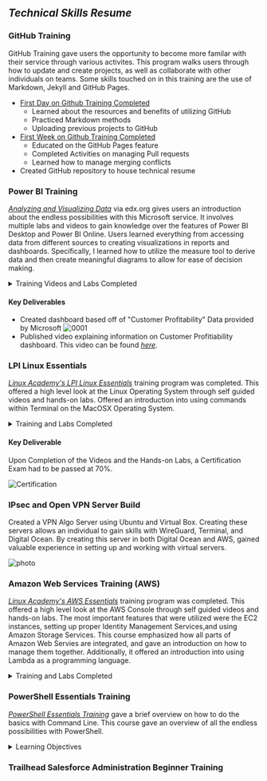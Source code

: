 ## _Technical Skills Resume_

### GitHub Training
GitHub Training gave users the opportunity to become more familar with their service through various activites. This program walks users through how to update and create projects, as well as collaborate with other individuals on teams. Some skills touched on in this training are the use of Markdown, Jekyll and GitHub Pages.

  - [First Day on Github Training Completed](https://lab.github.com/githubtraining/paths/first-day-on-github) 
     - Learned about the resources and benefits of utilizing GitHub
     - Practiced Markdown methods
     - Uploading previous projects to GitHub 
  - [First Week on Github Training Completed](https://lab.github.com/githubtraining/paths/first-week-on-github)
     - Educated on the GitHub Pages feature 
     - Completed Activities on managing Pull requests
     - Learned how to manage merging conflicts 
  - Created GitHub repository to house technical resume  


### Power BI Training 
[_Analyzing and Visualizing Data_](https://courses.edx.org/courses/course-v1:Microsoft+DAT207x+2T2019/course/) via edx.org gives users an introduction about the endless possibilities with this Microsoft service. It involves multiple labs and videos to gain knowledge over the features of Power BI Desktop and Power BI Online. Users learned everything from accessing data from different sources to creating visualizations in reports and dashboards. Specifically, I learned how to utilize the measure tool to derive data and then create meaningful diagrams to allow for ease of decision making. 
<details>
<summary> Training Videos and Labs Completed </summary>
  <ul><li> Power BI Desktop Data Transformations </li>
    - Focused on imrpving data quality in order to make meaningful visualations <br>
    - Included typifying columnns, sliptting columns, and merging queries 
  <li> Power BI Desktop Modeling  </li>
    - Emphasized how to utilize tables and data relationships <br>
    - Learned how to utilize the measure function for data to improve quality <br>
    - Created Calculated Columns based off of Data given <br>
  <li> Power BI Desktop Visualiztion </li>
    - Focused on how to best organize Data as it is imported, including <br>
      - How to Align Data <br>
      - Hierarchies within the Data <br>
      - Visual Relationships between Data <br>
  <li> Power BI Service </li>
    - Educated on how to feature Questions, Share a Dashbaord, and how to upload information onto the Power BI service 
  <li> Working with Excel </li>
    - Learned to import Excel Data
    - Demonstarted ability to Connect to an Excel workbook via OneDrive for Business
  <li> Direct Connectivity </li>
    - Educated users on muliple different connection types including SQL Database, SSAS Connector, and SAP HANA
  <li> Developer API </li>
    - Focused on how developers can use Power BI to help them with their projects
  <li> Mobile App </li>
    - Learned about the capabilities of Power BI on Apple and Android products 
  </ul>

![Training Completion Verification](https://user-images.githubusercontent.com/54654991/65929035-e87bca00-e3c5-11e9-90ec-5ceb307854f6.jpg)

  </details>

#### Key Deliverables 
 - Created dashboard based off of "Customer Profitability" Data provided by Microsoft 
 ![0001](https://user-images.githubusercontent.com/54654991/65926661-f62c5200-e3bb-11e9-8fd8-102b2bd97321.jpg)
 - Published video explaining information on Customer Profitiability dashboard. This video can be found [_here_](https://youtu.be/aT6eyjUjpxE). 
 
### LPI Linux Essentials 
[_Linux Academy's LPI Linux Essentials_](https://linuxacademy.com/cp/modules/view/id/346) training program was completed. This offered a high level look at the Linux Operating System through self guided videos and hands-on labs. Offered an introduction into using commands within Terminal on the MacOSX Operating System. 
 
 <details>
  <summary>Training and Labs Completed </summary>
 <ul><li> Linux Community and a Career in Open Source</li>
     - Linux Evolution and Operating Systems <br>
     - Major Open-Source Applications <br>
     - Open Source Software and Licensing  <br>
     - ICT Skills and Working in Linux <br>
  <li> Finding your Way on a Linux System </li>
     - Command Line Basics <br>
     - Using the Command Line to Get Help <br>
     - Using Directories and Listing Files <br>
     - Creating, Moving, and Deleting Files <br>
  <li> The Power of the Command Line </li>
     - Archiving Files on Command Line <br>
     - Searching and Extraacting Data from Files <br>
     - Turing COmmands into a Script <br>
  <li> The Linux Operating System </li>
     - Choosing an Operating Systme <br>
     - Understanding Computer Hardware <br>
     - Where Data is Stored <br>
     - Your Computer on the Network <br>
  <li> Security and File Permissions </li>
     - Basic Security and Identifiying User Types <br>
     - Creating Groups and Users <br>
     - Managing File Permissions and Ownership <br>
     - Special Directories and Files <br>
  </ul> 
  </details>

#### Key Deliverable 
Upon Completion of the Videos and the Hands-on Labs, a Certification Exam had to be passed at 70%.
  
![Certification](https://user-images.githubusercontent.com/54654991/66728605-81213980-ee0b-11e9-98bc-1de44efd9607.png)


### IPsec and Open VPN Server Build 
Created a VPN Algo Server using Ubuntu and Virtual Box. Creating these servers allows an individual to gain skills with WireGuard, Terminal, and Digital Ocean. By creating this server in both Digital Ocean and AWS, gained valuable experience in setting up and working with virtual servers. 

![photo](https://user-images.githubusercontent.com/54654991/67241754-a1f41b00-f419-11e9-84c8-9cd6911450bd.jpg)

### Amazon Web Services Training (AWS) 
[_Linux Academy's AWS Essentials_](https://linuxacademy.com/cp/modules/view/id/241?redirect_uri=https://app.linuxacademy.com/search?query=AWS%20Essent) training program was completed. This offered a high level look at the AWS Console through self guided videos and hands-on labs. The most important features that were utilized were the EC2 instances, setting up proper Identity Management Services,and using Amazon Storage Services. This course emphasized how all parts of Amazon Web Servies are integrated, and gave an introduction on how to manage them together. Additionally, it offered an introduction into using Lambda as a programming language. 

 <details>
  <summary>Training and Labs Completed </summary>
 <ul><li> Account Basics </li>
     - AWS Free Tier <br>
     - Create an Account <br>
     - Navigating the AWS Console <br>
     - Creating a Billing Alarm <br>
     - AWS Documentation <br>
  <li> Managing AWS with Users, Groups and Roles </li>
     - What is IAM? <br>
     - IAM Initial Setup and Configuration <br>
     - IAM Users and Policies <br>
     - IAM Groups and Policies <br>
     - IAM Roles <br>
  <li> Networking Services and Community </li>
     - AWS Global Infrastructure<br>
     - VPC Basics <br>
     - Internet Gateways (IGW) <br>
     - Rout Tables (RTs) <br>
     - Network Access Control List (NACLs) <br>
     - Subnets <br>
     - Availability Zones <br>
  <li> Compute Services </li>
     - EC2 Basics <br>
     - Amazon Machine Images (AMIs) <br>
     - Instance Types <br>
     - Elastic Block Storage (EBS) <br>
     - Security Groups <br>
     - IP Addressing <br>
     - Launching and Using an EC2 Instance <br>
     - Connecting to an EC2 Instance from a Windows PC <br>
  <li> Security and File Permissions </li>
     - Basic Security and Identifiying User Types <br>
     - Creating Groups and Users <br>
     - Managing File Permissions and Ownership <br>
     - Special Directories and Files <br>
  <li> Compute Services </li>
     - EC2 Basics <br>
     - Amazon Machine Images (AMIs) <br>
     - Instance Types <br>
     - Elastic Block Storage (EBS) <br>
     - Security Groups <br>
     - IP Addressing <br>
     - Launching and Using an EC2 Instance <br>
     - Connecting to an EC2 Instance from a Windows PC <br>
  <li> Storage Services </li>
     - S3 Basics <br>
     - Buckets and Objects <br>
     - Storage Classes <br>
     - Object Lifecycles <br>
     - Permissions <br>
     - Object Versioning <br>
  <li> Database Services </li>
     - RDS and DynamoDB Bascias <br>
     - Provisioning a RDS (MySQL) <br>
  <li> Monitoring, Alerts and Notifications </li>
     - SNS Bascis <br>
     - Using SNS <br>
     - Introduction to Management Tools <br>
     - CloudWatch Basics <br>
     - CloudWatch Metrics and Alarms <br>
     - CloudTrail - Basics br>
  <li> Load Balancing, Elasticity, and Scalability </li>
     - ELB Basics <br>
     - Creating an ELB <br>
     - Introduction to Auto Scaling <br>
     - Auto Scaling Basics <br>
     - Using Auto Scaling <br>
     - Introduction to Route 53 <br>
     - Route 53 Basics <br>
     - Using Route 53 <br>
     - CloudFront Basics <br>
  <li> Serverless Compute </li>
     - Introduction to Lambda <br>
     - Lambda Basics <br>
     - Lambda Test <br>
  </ul> 


Upon Completion of Quizzes with a passing rate of 70%, the following certificate of completion was awarded. 
![doc-3-page-001](https://user-images.githubusercontent.com/54654991/68060558-e1025600-fcce-11e9-80e2-dfac3dcb88c6.jpg)

</details> 

### PowerShell Essentials Training
[_PowerShell Essentials Training_](https://www.linkedin.com/learning/powershell-5-essential-training) gave a brief overview on how to do the basics with Command Line. This course gave an overview of all the endless possibilities with PowerShell. 

<details>
  <summary>Learning Objectives </summary>
 <ul><li>Installing Windows Management Framework 5 
 <li> Running commands (cmdlets)
 <li>Discovering commands</li>
 <li>Understanding cmdlet syntax</li>
 <li>Resolving terse commands</li>
 <li>Finding and using local modules</li>
 <li>Working with files, printers, CSVs, and XML in the pipeline</li>
 <li>Selecting, sorting, and filtering object data</li>
 <li>Creating scripts</li>
 <li>Automating tasks</li>
 <li>Using PowerShell remoting</li> 

Upon completing the PowerShell Training course, I was awarded the following certificate. ![CertificateOfCompletion_Powershell 5 Essential Training_page-0001](https://user-images.githubusercontent.com/54654991/69014102-5bc4a580-094c-11ea-898c-25530023d433.jpg)

</details> 

### Trailhead Salesforce Administration Beginner Training



